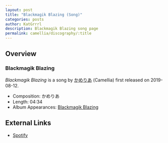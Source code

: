 ```yaml
---
layout: post
title: "Blackmagik Blazing (Song)"
categories: posts
author: KatGrrrl
description: Blackmagik Blazing song page
permalink: camellia/discography/:title
---
```


## Overview

### Blackmagik Blazing

*Blackmagik Blazing* is a song by [かめりあ](<{% link postsWiki/_posts/2023-12-10-camellia.md %}>) (Camellia) first released on 2019-08-12.

* Composition: かめりあ
* Length: 04:34
* Album Appearances: [Blackmagik Blazing](<{% link postsInclude/_posts/camellia/albums/Blackmagik-Blazing/2023-12-21-Blackmagik-Blazing.md %}>)

## External Links

* [Spotify](https://open.spotify.com/track/7GxFuGtA1kJKPSsc8WLbrA?si=fa0dfef86a81451b)
